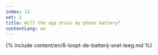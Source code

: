 ```yaml
---
index: 11
set: 2
title: Will the app drain my phone battery?
contentLang: en
---
```

{% include content/en/8-loopt-de-batterij-snel-leeg.md %}
